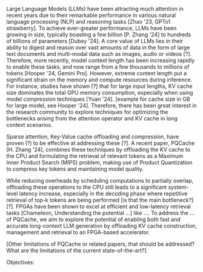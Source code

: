 Large Language Models (LLMs) have been attracting much attention in recent years due to their remarkable performance in various natural language processing (NLP) and reasoning tasks [Zhao '23, GPTo1 strawberry]. To achieve ever-greater performance, LLMs have been growing in size, typically boasting a few billion [P. Zhang '24] to hundreds of billions of parameters [Dubey '24]. A core value of LLMs lies in their ability to digest and reason over vast amounts of data in the form of large text documents and multi-modal data such as images, audio or videos [?]. Therefore, more recently, model context length has been increasing rapidly to enable these tasks, and now range from a few thousands to millions of tokens [Hooper '24, Gemini Pro]. However, extreme context length put a significant strain on the memory and compute resources during inference. For instance, studies have shown [?] that for large input lengths, KV cache size dominates the total GPU memory consumption, especially when using model compression techniques [Yuan '24]. [example for cache size in GB for large model, see Hooper '24]. Therefore, there has been great interest in the research community to explore techniques for optimizing the bottlenecks arising from the attention operator and KV cache in long context scenarios.

Sparse attention, Key-Value cache offloading and compression, have proven (?) to be effective at addressing these [?]. A recent paper, PQCache [H. Zhang '24], combines these techniques by offloading the KV cache to the CPU and formulating the retrieval of relevant tokens as a Maximum Inner Product Search (MIPS) problem, making use of Product Quantization to compress key tokens and maintaining model quality.

While reducing overheads by scheduling computations to partially overlap, offloading these operations to the CPU still leads to a significant system-level latency increase, especially in the decoding phase where repetitive retrieval of top-k tokens are being performed [is that the main bottleneck?][?]. FPGAs have been shown to excel at efficient and low-latency retrieval tasks [Chameleon, Understanding the potential ...] like .... To address the ... of PQCache, we aim to explore the potential of enabling both fast and accurate long-context LLM generation by offloading KV cache construction, management and retrieval to an FPGA-based accelerator.

[Other limitations of PQCache or related papers, that should be addressed? What are the limitations of the current state-of-the-art?]


Objectives:
